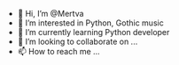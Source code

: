 - 👋 Hi, I’m @Mertva
- 👀 I’m interested in Python, Gothic music
- 🌱 I’m currently learning Python developer
- 💞️ I’m looking to collaborate on ...
- 📫 How to reach me ...

<!---
Mertva/Mertva is a ✨ special ✨ repository because its `README.md` (this file) appears on your GitHub profile.
You can click the Preview link to take a look at your changes.
--->
